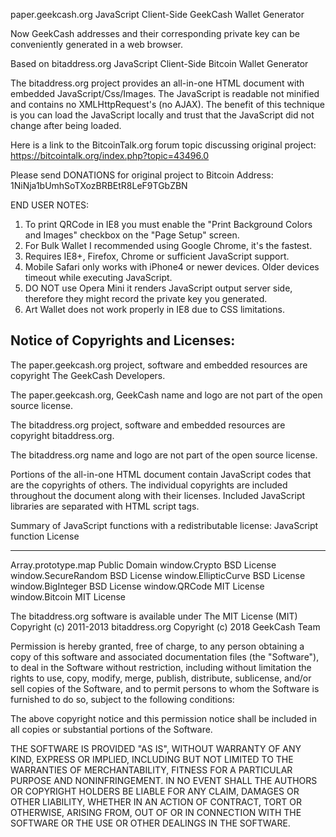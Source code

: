 paper.geekcash.org
JavaScript Client-Side GeekCash Wallet Generator

Now GeekCash addresses and their corresponding private key can be conveniently 
generated in a web browser.


Based on bitaddress.org
JavaScript Client-Side Bitcoin Wallet Generator

The bitaddress.org project provides an all-in-one HTML document with embedded
JavaScript/Css/Images. The JavaScript is readable not minified and contains no
XMLHttpRequest's (no AJAX). The benefit of this technique is you can load the 
JavaScript locally and trust that the JavaScript did not change after being 
loaded. 

Here is a link to the BitcoinTalk.org forum topic discussing original project:
https://bitcointalk.org/index.php?topic=43496.0


Please send DONATIONS for original project to Bitcoin Address: 
1NiNja1bUmhSoTXozBRBEtR8LeF9TGbZBN


END USER NOTES: 
 1) To print QRCode in IE8 you must enable the "Print Background Colors and 
    Images" checkbox on the "Page Setup" screen.
 2) For Bulk Wallet I recommended using Google Chrome, it's the fastest.
 3) Requires IE8+, Firefox, Chrome or sufficient JavaScript support.
 4) Mobile Safari only works with iPhone4 or newer devices.
    Older devices timeout while executing JavaScript.
 5) DO NOT use Opera Mini it renders JavaScript output server side, therefore
    they might record the private key you generated.
 6) Art Wallet does not work properly in IE8 due to CSS limitations.


Notice of Copyrights and Licenses:
---------------------------------------
The paper.geekcash.org project, software and embedded resources are
copyright The GeekCash Developers.

The paper.geekcash.org, GeekCash name and logo are not part of the open source
license.

The bitaddress.org project, software and embedded resources are
copyright bitaddress.org.

The bitaddress.org name and logo are not part of the open source
license.

Portions of the all-in-one HTML document contain JavaScript codes that
are the copyrights of others. The individual copyrights are included
throughout the document along with their licenses. Included JavaScript
libraries are separated with HTML script tags.

Summary of JavaScript functions with a redistributable license:
JavaScript function		License
-------------------		--------------
Array.prototype.map		Public Domain
window.Crypto			BSD License
window.SecureRandom		BSD License
window.EllipticCurve		BSD License
window.BigInteger		BSD License
window.QRCode			MIT License
window.Bitcoin			MIT License

The bitaddress.org software is available under The MIT License (MIT)
Copyright (c) 2011-2013 bitaddress.org
Copyright (c) 2018 GeekCash Team

Permission is hereby granted, free of charge, to any person obtaining
a copy of this software and associated documentation files (the
"Software"), to deal in the Software without restriction, including
without limitation the rights to use, copy, modify, merge, publish,
distribute, sublicense, and/or sell copies of the Software, and to
permit persons to whom the Software is furnished to do so, subject to
the following conditions:

The above copyright notice and this permission notice shall be
included in all copies or substantial portions of the Software.

THE SOFTWARE IS PROVIDED "AS IS", WITHOUT WARRANTY OF ANY KIND,
EXPRESS OR IMPLIED, INCLUDING BUT NOT LIMITED TO THE WARRANTIES OF
MERCHANTABILITY, FITNESS FOR A PARTICULAR PURPOSE AND
NONINFRINGEMENT. IN NO EVENT SHALL THE AUTHORS OR COPYRIGHT HOLDERS BE
LIABLE FOR ANY CLAIM, DAMAGES OR OTHER LIABILITY, WHETHER IN AN ACTION
OF CONTRACT, TORT OR OTHERWISE, ARISING FROM, OUT OF OR IN CONNECTION
WITH THE SOFTWARE OR THE USE OR OTHER DEALINGS IN THE SOFTWARE.
